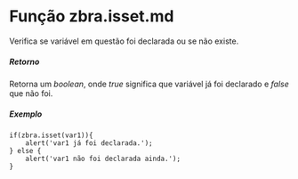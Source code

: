 # Função zbra.isset.md

Verifica se variável em questão foi declarada ou se não existe.

##### Retorno
Retorna um _boolean_, onde _true_ significa que variável já foi declarado e _false_ que não foi.

##### Exemplo

    if(zbra.isset(var1)){
        alert('var1 já foi declarada.');
    } else {
        alert('var1 não foi declarada ainda.');
    }
